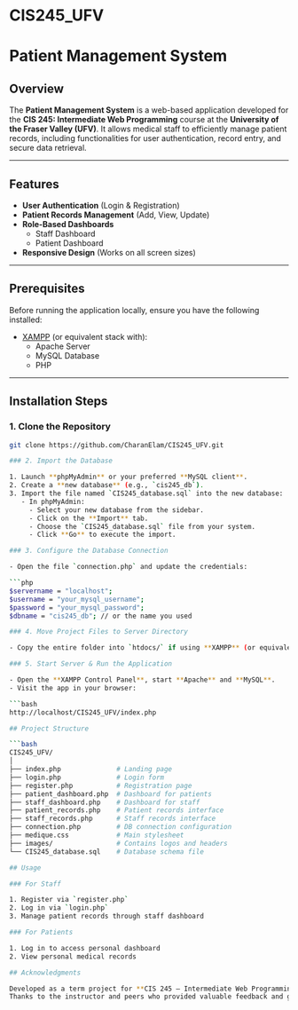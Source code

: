# CIS245_UFV
# Patient Management System

## Overview

The **Patient Management System** is a web-based application developed for the **CIS 245: Intermediate Web Programming** course at the **University of the Fraser Valley (UFV)**. It allows medical staff to efficiently manage patient records, including functionalities for user authentication, record entry, and secure data retrieval.

---

## Features

- **User Authentication** (Login & Registration)
- **Patient Records Management** (Add, View, Update)
- **Role-Based Dashboards**
  - Staff Dashboard
  - Patient Dashboard
- **Responsive Design** (Works on all screen sizes)

---

## Prerequisites

Before running the application locally, ensure you have the following installed:

- [XAMPP](https://www.apachefriends.org/index.html) (or equivalent stack with):
  - Apache Server
  - MySQL Database
  - PHP

---

## Installation Steps

### 1. Clone the Repository

```bash
git clone https://github.com/CharanElam/CIS245_UFV.git

### 2. Import the Database

1. Launch **phpMyAdmin** or your preferred **MySQL client**.
2. Create a **new database** (e.g., `cis245_db`).
3. Import the file named `CIS245_database.sql` into the new database:
   - In phpMyAdmin:
     - Select your new database from the sidebar.
     - Click on the **Import** tab.
     - Choose the `CIS245_database.sql` file from your system.
     - Click **Go** to execute the import.

### 3. Configure the Database Connection

- Open the file `connection.php` and update the credentials:

```php
$servername = "localhost";
$username = "your_mysql_username";
$password = "your_mysql_password";
$dbname = "cis245_db"; // or the name you used

### 4. Move Project Files to Server Directory

- Copy the entire folder into `htdocs/` if using **XAMPP** (or equivalent web root folder).

### 5. Start Server & Run the Application

- Open the **XAMPP Control Panel**, start **Apache** and **MySQL**.
- Visit the app in your browser:

```bash
http://localhost/CIS245_UFV/index.php

## Project Structure

```bash
CIS245_UFV/
│
├── index.php              # Landing page
├── login.php              # Login form
├── register.php           # Registration page
├── patient_dashboard.php  # Dashboard for patients
├── staff_dashboard.php    # Dashboard for staff
├── patient_records.php    # Patient records interface
├── staff_records.php      # Staff records interface
├── connection.php         # DB connection configuration
├── medique.css            # Main stylesheet
├── images/                # Contains logos and headers
└── CIS245_database.sql    # Database schema file

## Usage

### For Staff

1. Register via `register.php`
2. Log in via `login.php`
3. Manage patient records through staff dashboard

### For Patients

1. Log in to access personal dashboard
2. View personal medical records

## Acknowledgments

Developed as a term project for **CIS 245 – Intermediate Web Programming** at the **University of the Fraser Valley**.  
Thanks to the instructor and peers who provided valuable feedback and guidance.
